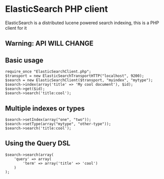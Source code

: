 # ElasticSearch PHP client
ElasticSearch is a distributed lucene powered search indexing, this is a PHP client for it
## Warning: API WILL CHANGE
## Basic usage
    require_once "ElasticSearchClient.php";
    $transport = new ElasticSearchTransportHTTP("localhost", 9200);
    $search = new ElasticSearchClient($transport, "myindex", "mytype");
    $search->index(array('title' => 'My cool document'), $id);
    $search->get($id);
    $search->search('title:cool');

## Multiple indexes or types
    $search->setIndex(array("one", "two"));
    $search->setType(array("mytype", "other-type"));
    $search->search('title:cool');

## Using the Query DSL
    $search->search(array(
        'query' => array(
            'term' => array('title' => 'cool')
        )
    );
